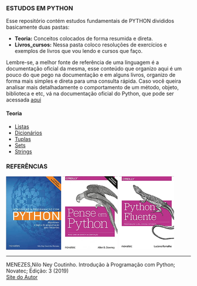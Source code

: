 ### ESTUDOS EM PYTHON

Esse repositório contém estudos fundamentais de PYTHON divididos basicamente duas pastas:<br>
* **Teoria:** Conceitos colocados de forma resumida e direta.<br>
* **Livros_cursos:** Nessa pasta coloco resoluções de exercícios e exemplos de livros que vou lendo e cursos que faço.<br>
 


Lembre-se, a melhor fonte de referência de uma linguagem é a documentação oficial da mesma, esse conteúdo que organizo aqui é um pouco do que pego na documentação e em alguns livros, organizo de forma mais simples e direta para uma consulta rápida. Caso você queira analisar mais detalhadamente o comportamento de um método, objeto, biblioteca e etc, vá na documentação oficial do Python, que pode ser acessada [aqui](https://docs.python.org/pt-br/3/tutorial/)

#### Teoria
- [Listas](https://github.com/Evaldo-comp/Python_Teoria-e-Pratica/blob/master/Teoria/Listas.md)
- [Dicionários](https://github.com/Evaldo-comp/Python_Teoria-e-Pratica/blob/master/Teoria/Dicion%C3%A1rios.md)
- [Tuplas](https://github.com/Evaldo-comp/Python_Teoria-e-Pratica/blob/master/Teoria/Tuplas.md)
- [Sets](https://github.com/Evaldo-comp/Python_Teoria-e-Pratica/blob/master/Teoria/Sets.md)
- [Strings](https://github.com/Evaldo-comp/Python_Teoria-e-Pratica/blob/master/Teoria/Strings.md)
  

  

### REFERÊNCIAS
<a href="https://www.goodreads.com/book/show/49712973-introdu-o-programa-o-com-python" ><img width = "150px" height="200px" src="https://github.com/Evaldo-comp/Python_Teoria-e-Pratica/blob/master/Teoria/nilo.png" /></a>
<a href="https://www.goodreads.com/book/show/40800648-pense-em-python" ><img width = "150px" height="200px" src="https://github.com/Evaldo-comp/Python_Teoria-e-Pratica/blob/master/Teoria/pense.png" /></a>
<a href="https://www.goodreads.com/book/show/36361456-python-fluente" ><img width = "150px" height="200px" src="https://github.com/Evaldo-comp/Python_Teoria-e-Pratica/blob/master/Teoria/fluente.png" /></a>


---

MENEZES,Nilo Ney Coutinho. Introdução à Programação com Python; Novatec; Edição: 3 (2019)<br>
[Site do Autor](https://python.nilo.pro.br/)<br>


